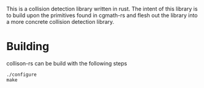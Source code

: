 This is a collision detection library written in rust. The intent of this library is to
build upon the primitives found in cgmath-rs and flesh out the library into a more
concrete collision detection library.

# Building #

collison-rs can be build with the following steps

```
./configure
make
```